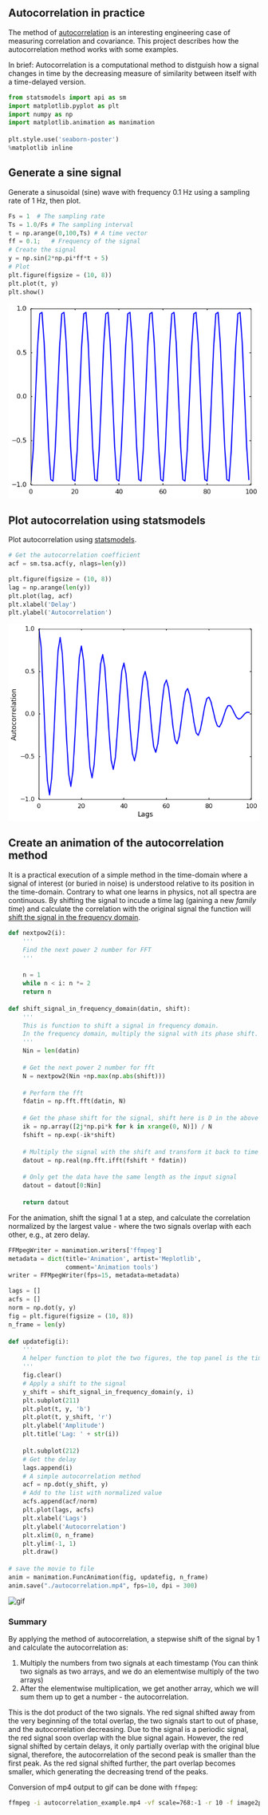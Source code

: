 ## Autocorrelation in practice
The method of [autocorrelation](https://en.wikipedia.org/wiki/Autocorrelation) is an interesting engineering case of measuring correlation and covariance. This project describes how the autocorrelation method works with some examples.

In brief: Autocorrelation is a computational method to distguish how a signal changes in time by the decreasing measure of similarity between itself with a time-delayed version. 


```python
from statsmodels import api as sm
import matplotlib.pyplot as plt
import numpy as np
import matplotlib.animation as manimation

plt.style.use('seaborn-poster')
%matplotlib inline
```

## Generate a sine signal

Generate a sinusoidal (sine) wave with frequency 0.1 Hz using a sampling rate of 1 Hz, then plot.


```python
Fs = 1  # The sampling rate
Ts = 1.0/Fs # The sampling interval
t = np.arange(0,100,Ts) # A time vector
ff = 0.1;   # Frequency of the signal
# Create the signal
y = np.sin(2*np.pi*ff*t + 5)
# Plot
plt.figure(figsize = (10, 8))
plt.plot(t, y)
plt.show()
```

![png](/images/fig.1.png)

## Plot autocorrelation using statsmodels

Plot autocorrelation using [statsmodels](http://statsmodels.sourceforge.net/).


```python
# Get the autocorrelation coefficient
acf = sm.tsa.acf(y, nlags=len(y))
```


```python
plt.figure(figsize = (10, 8))
lag = np.arange(len(y))
plt.plot(lag, acf)
plt.xlabel('Delay')
plt.ylabel('Autocorrelation')
```

![png](/images/fig.2.png)


## Create an animation of the autocorrelation method

It is a practical execution of a simple method in the time-domain where a signal of interest (or buried in noise) is understood relative to its position in the time-domain. Contrary to what one learns in physics, not all spectra are continuous. By shifting the signal to incude a time lag (gaining a new _family time_) and calculate the correlation with the original signal the function will [shift the signal in the frequency domain](http://qingkaikong.blogspot.com/2016/03/shift-signal-in-frequency-domain.html). 


```python
def nextpow2(i):
    '''
    Find the next power 2 number for FFT
    '''
    
    n = 1
    while n < i: n *= 2
    return n

def shift_signal_in_frequency_domain(datin, shift):
    '''
    This is function to shift a signal in frequency domain. 
    In the frequency domain, multiply the signal with its phase shift. 
    '''
    Nin = len(datin) 
    
    # Get the next power 2 number for fft
    N = nextpow2(Nin +np.max(np.abs(shift)))
    
    # Perform the fft
    fdatin = np.fft.fft(datin, N)
    
    # Get the phase shift for the signal, shift here is D in the above explaination
    ik = np.array([2j*np.pi*k for k in xrange(0, N)]) / N 
    fshift = np.exp(-ik*shift)
        
    # Multiply the signal with the shift and transform it back to time domain
    datout = np.real(np.fft.ifft(fshift * fdatin))
    
    # Only get the data have the same length as the input signal
    datout = datout[0:Nin]
    
    return datout
```

For the animation, shift the signal 1 at a step, and calculate the correlation normalized by the largest value - where the two signals overlap with each other, e.g., at zero delay. 


```python
FFMpegWriter = manimation.writers['ffmpeg']
metadata = dict(title='Animation', artist='Meplotlib',
                comment='Animation tools')
writer = FFMpegWriter(fps=15, metadata=metadata)
```


```python
lags = []
acfs = []
norm = np.dot(y, y)
fig = plt.figure(figsize = (10, 8))
n_frame = len(y)

def updatefig(i):
    '''
    A helper function to plot the two figures, the top panel is the time domain signal with the red signal showing the shifted signal. The bottom figure is the one corresponding to the autocorrelation from the above figure. 
    '''
    fig.clear()
    # Apply a shift to the signal
    y_shift = shift_signal_in_frequency_domain(y, i)
    plt.subplot(211)
    plt.plot(t, y, 'b')
    plt.plot(t, y_shift, 'r')
    plt.ylabel('Amplitude')
    plt.title('Lag: ' + str(i))

    plt.subplot(212)
    # Get the delay
    lags.append(i)
    # A simple autocorrelation method
    acf = np.dot(y_shift, y)
    # Add to the list with normalized value
    acfs.append(acf/norm)
    plt.plot(lags, acfs)
    plt.xlabel('Lags')
    plt.ylabel('Autocorrelation')
    plt.xlim(0, n_frame)
    plt.ylim(-1, 1)
    plt.draw()

# save the movie to file
anim = manimation.FuncAnimation(fig, updatefig, n_frame)
anim.save("./autocorrelation.mp4", fps=10, dpi = 300)
```

![gif](/images/autocorrelation.gif)

### Summary

By applying the method of autocorrelation, a stepwise shift of the signal by 1 and calculate the autocorrelation as: 
1. Multiply the numbers from two signals at each timestamp (You can think two signals as two arrays, and we do an elementwise multiply of the two arrays)
2. After the elementwise multiplication, we get another array, which we will sum them up to get a number - the autocorrelation. 

This is the dot product of the two signals. Yhe red signal shifted away from the very beginning of the total overlap, the two signals start to out of phase, and the autocorrelation decreasing. Due to the signal is a periodic signal, the red signal soon overlap with the blue signal again. However, the red signal shifted by certain delays, it only partially overlap with the original blue signal, therefore, the autocorrelation of the second peak is smaller than the first peak. As the red signal shifted further, the part overlap becomes smaller, which generating the decreasing trend of the peaks. 

Conversion of mp4 output to gif can be done with ```ffmpeg```:

```bash
ffmpeg -i autocorrelation_example.mp4 -vf scale=768:-1 -r 10 -f image2pipe -vcodec ppm - | convert -delay 10 -loop 0 - output.gif
```
